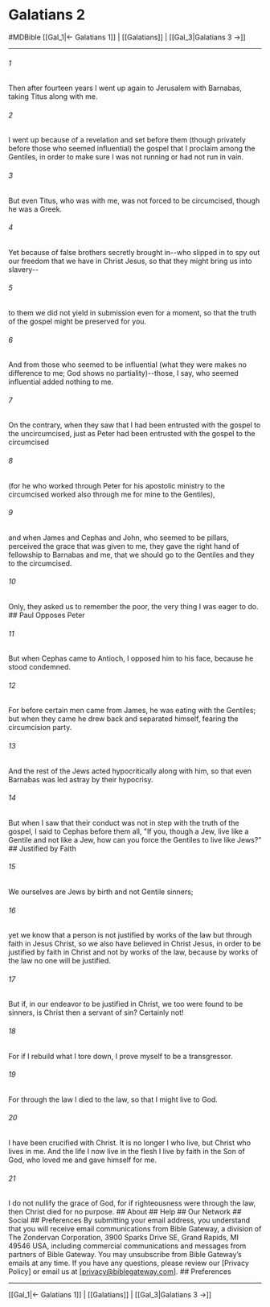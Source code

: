 # Galatians 2
#MDBible
[[Gal_1|← Galatians 1]] | [[Galatians]] | [[Gal_3|Galatians 3 →]]

***


###### 1 
Then after fourteen years I went up again to Jerusalem with Barnabas, taking Titus along with me. 

###### 2 
I went up because of a revelation and set before them (though privately before those who seemed influential) the gospel that I proclaim among the Gentiles, in order to make sure I was not running or had not run in vain. 

###### 3 
But even Titus, who was with me, was not forced to be circumcised, though he was a Greek. 

###### 4 
Yet because of false brothers secretly brought in--who slipped in to spy out our freedom that we have in Christ Jesus, so that they might bring us into slavery-- 

###### 5 
to them we did not yield in submission even for a moment, so that the truth of the gospel might be preserved for you. 

###### 6 
And from those who seemed to be influential (what they were makes no difference to me; God shows no partiality)--those, I say, who seemed influential added nothing to me. 

###### 7 
On the contrary, when they saw that I had been entrusted with the gospel to the uncircumcised, just as Peter had been entrusted with the gospel to the circumcised 

###### 8 
(for he who worked through Peter for his apostolic ministry to the circumcised worked also through me for mine to the Gentiles), 

###### 9 
and when James and Cephas and John, who seemed to be pillars, perceived the grace that was given to me, they gave the right hand of fellowship to Barnabas and me, that we should go to the Gentiles and they to the circumcised. 

###### 10 
Only, they asked us to remember the poor, the very thing I was eager to do. ## Paul Opposes Peter 

###### 11 
But when Cephas came to Antioch, I opposed him to his face, because he stood condemned. 

###### 12 
For before certain men came from James, he was eating with the Gentiles; but when they came he drew back and separated himself, fearing the circumcision party. 

###### 13 
And the rest of the Jews acted hypocritically along with him, so that even Barnabas was led astray by their hypocrisy. 

###### 14 
But when I saw that their conduct was not in step with the truth of the gospel, I said to Cephas before them all, "If you, though a Jew, live like a Gentile and not like a Jew, how can you force the Gentiles to live like Jews?" ## Justified by Faith 

###### 15 
We ourselves are Jews by birth and not Gentile sinners; 

###### 16 
yet we know that a person is not justified by works of the law but through faith in Jesus Christ, so we also have believed in Christ Jesus, in order to be justified by faith in Christ and not by works of the law, because by works of the law no one will be justified. 

###### 17 
But if, in our endeavor to be justified in Christ, we too were found to be sinners, is Christ then a servant of sin? Certainly not! 

###### 18 
For if I rebuild what I tore down, I prove myself to be a transgressor. 

###### 19 
For through the law I died to the law, so that I might live to God. 

###### 20 
I have been crucified with Christ. It is no longer I who live, but Christ who lives in me. And the life I now live in the flesh I live by faith in the Son of God, who loved me and gave himself for me. 

###### 21 
I do not nullify the grace of God, for if righteousness were through the law, then Christ died for no purpose. ## About ## Help ## Our Network ## Social ## Preferences By submitting your email address, you understand that you will receive email communications from Bible Gateway, a division of The Zondervan Corporation, 3900 Sparks Drive SE, Grand Rapids, MI 49546 USA, including commercial communications and messages from partners of Bible Gateway. You may unsubscribe from Bible Gateway&rsquo;s emails at any time. If you have any questions, please review our [Privacy Policy] or email us at [privacy@biblegateway.com]. ## Preferences

***

[[Gal_1|← Galatians 1]] | [[Galatians]] | [[Gal_3|Galatians 3 →]]
